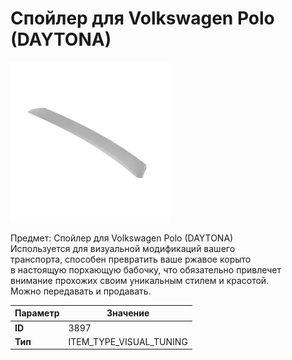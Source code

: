# Спойлер для Volkswagen Polo (DAYTONA)

![Item Image](../img/3897.webp?raw=true)

Предмет: Спойлер для Volkswagen Polo (DAYTONA)<br>Используется для визуальной модификаций вашего<br>транспорта, способен превратить ваше ржавое корыто<br>в настоящую порхающую бабочку, что обязательно привлечет<br>внимание прохожих своим уникальным стилем и красотой.<br>Можно передавать и продавать.


| Параметр | Значение |
|----------|----------|
| **ID** | 3897 |
| **Тип** | ITEM_TYPE_VISUAL_TUNING |

